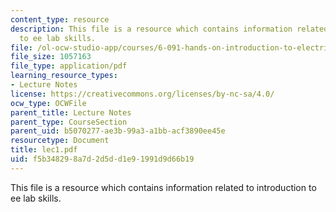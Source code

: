 ```yaml
---
content_type: resource
description: This file is a resource which contains information related to introduction
  to ee lab skills.
file: /ol-ocw-studio-app/courses/6-091-hands-on-introduction-to-electrical-engineering-lab-skills-january-iap-2008/f5b348298a7d2d5dd1e91991d9d66b19_lec1.pdf
file_size: 1057163
file_type: application/pdf
learning_resource_types:
- Lecture Notes
license: https://creativecommons.org/licenses/by-nc-sa/4.0/
ocw_type: OCWFile
parent_title: Lecture Notes
parent_type: CourseSection
parent_uid: b5070277-ae3b-99a3-a1bb-acf3890ee45e
resourcetype: Document
title: lec1.pdf
uid: f5b34829-8a7d-2d5d-d1e9-1991d9d66b19
---
```

This file is a resource which contains information related to introduction to ee lab skills.